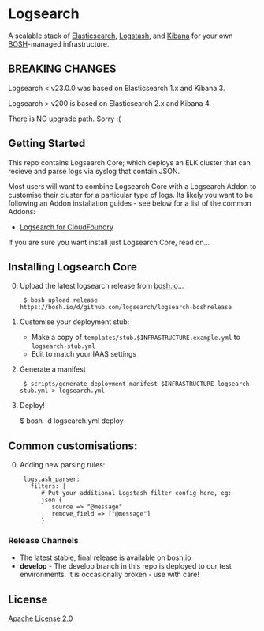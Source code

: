 # Logsearch

A scalable stack of [Elasticsearch](http://www.elasticsearch.org/overview/elasticsearch/),
[Logstash](http://www.elasticsearch.org/overview/logstash/), and
[Kibana](http://www.elasticsearch.org/overview/kibana/) for your
own [BOSH](http://docs.cloudfoundry.org/bosh/)-managed infrastructure.

## BREAKING CHANGES

Logsearch < v23.0.0 was based on Elasticsearch 1.x and Kibana 3.

Logsearch > v200 is based on Elasticsearch 2.x and Kibana 4.

There is NO upgrade path.  Sorry :(

## Getting Started

This repo contains Logsearch Core; which deploys an ELK cluster that can recieve and parse logs via syslog
that contain JSON.

Most users will want to combine Logsearch Core with a Logsearch Addon to customise their cluster for a 
particular type of logs.  Its likely you want to be following an Addon installation guides - see below 
for a list of the common Addons:

  * [Logsearch for CloudFoundry](https://github.com/logsearch/logsearch-for-cloudfoundry)

If you are sure you want install just Logsearch Core, read on...

## Installing Logsearch Core

0. Upload the latest logsearch release from [bosh.io](https://bosh.io)...

        $ bosh upload release https://bosh.io/d/github.com/logsearch/logsearch-boshrelease

0. Customise your deployment stub:

   * Make a copy of `templates/stub.$INFRASTRUCTURE.example.yml` to `logsearch-stub.yml`
   * Edit to match your IAAS settings

0. Generate a manifest

        $ scripts/generate_deployment_manifest $INFRASTRUCTURE logsearch-stub.yml > logsearch.yml

0. Deploy!

    $ bosh -d logsearch.yml deploy 

## Common customisations:

0. Adding new parsing rules:

        logstash_parser:
          filters: |
             # Put your additional Logstash filter config here, eg:
             json {
                source => "@message"
                remove_field => ["@message"]
             }

   
### Release Channels

 * The latest stable, final release is available on [bosh.io](http://bosh.io/releases/github.com/logsearch/logsearch-boshrelease)
 * **develop** - The develop branch in this repo is deployed to our test environments.  It is occasionally broken - use with care!

## License

[Apache License 2.0](./LICENSE)
